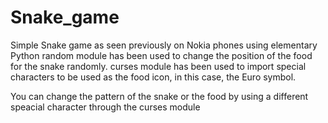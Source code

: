 # Snake_game
Simple Snake game as seen previously on Nokia phones using elementary Python
random module has been used to change the position of the food for the snake randomly.
curses module has been used to import special characters to be used as the food icon, in this case, the Euro symbol.

You can change the pattern of the snake or the food by using a different speacial character through the curses module
